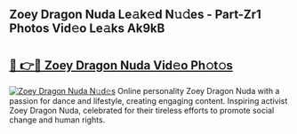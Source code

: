 ## Zoey Dragon Nuda Le𝚊k𝚎d N𝚞𝚍es - Part-Zr1 Photos Vid𝚎o Le𝚊ks Ak9kB

# <h2><a href="http://fbdg5w3.evod.top/?m=Zoey+Dragon+Nuda">🔗 👉🔴 Zoey Dragon Nuda Vid𝚎o Ph𝚘t𝚘s</a></h2>

[![Zoey Dragon Nuda N𝚞d𝚎s](https://i.imgur.com/8V9OHl7.gif)](http://fbdg5w3.evod.top/?m=Zoey+Dragon+Nuda)
Online personality Zoey Dragon Nuda with a passion for dance and lifestyle, creating engaging content. Inspiring activist Zoey Dragon Nuda, celebrated for their tireless efforts to promote social change and human rights. 

